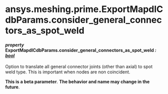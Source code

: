 <a id="ansys-meshing-prime-exportmapdlcdbparams-consider-general-connectors-as-spot-weld"></a>

# ansys.meshing.prime.ExportMapdlCdbParams.consider_general_connectors_as_spot_weld

<a id="ansys.meshing.prime.ExportMapdlCdbParams.consider_general_connectors_as_spot_weld"></a>

#### *property* ExportMapdlCdbParams.consider_general_connectors_as_spot_weld *: [bool](https://docs.python.org/3.11/library/functions.html#bool)*

Option to translate all general connector joints (other than axial) to spot weld type. This is important when nodes are non coincident.

**This is a beta parameter**. **The behavior and name may change in the future**.

<!-- !! processed by numpydoc !! -->
